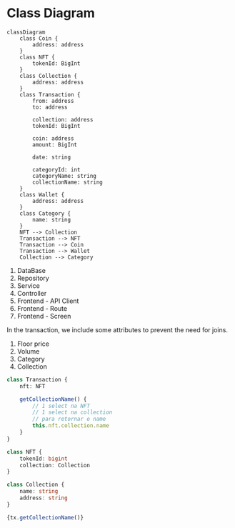 # Class Diagram

```mermaid
classDiagram
    class Coin {
        address: address
    }
    class NFT {
        tokenId: BigInt
    }
    class Collection {
        address: address
    }
    class Transaction {
        from: address
        to: address

        collection: address
        tokenId: BigInt

        coin: address
        amount: BigInt

        date: string
        
        categoryId: int
        categoryName: string
        collectionName: string
    }
    class Wallet {
        address: address
    }
    class Category {
        name: string
    }
    NFT --> Collection
    Transaction --> NFT
    Transaction --> Coin
    Transaction --> Wallet
    Collection --> Category
```

1. DataBase
2. Repository
3. Service
4. Controller
5. Frontend - API Client
6. Frontend - Route
7. Frontend - Screen

In the transaction, we include some attributes to prevent the need for joins.

1. Floor price
2. Volume
3. Category
4. Collection

```ts
class Transaction {
    nft: NFT

    getCollectionName() {
        // 1 select na NFT
        // 1 select na collection
        // para retornar o name
        this.nft.collection.name
    }
}

class NFT {
    tokenId: bigint
    collection: Collection
}

class Collection {
    name: string
    address: string
}

{tx.getCollectionName()}
```

